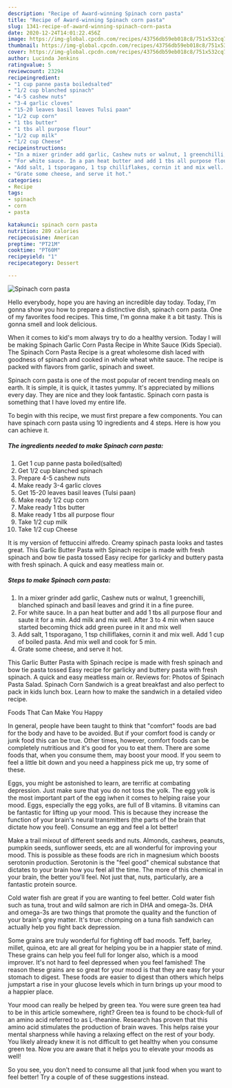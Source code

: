 ```yaml
---
description: "Recipe of Award-winning Spinach corn pasta"
title: "Recipe of Award-winning Spinach corn pasta"
slug: 1341-recipe-of-award-winning-spinach-corn-pasta
date: 2020-12-24T14:01:22.456Z
image: https://img-global.cpcdn.com/recipes/43756db59eb018c8/751x532cq70/spinach-corn-pasta-recipe-main-photo.jpg
thumbnail: https://img-global.cpcdn.com/recipes/43756db59eb018c8/751x532cq70/spinach-corn-pasta-recipe-main-photo.jpg
cover: https://img-global.cpcdn.com/recipes/43756db59eb018c8/751x532cq70/spinach-corn-pasta-recipe-main-photo.jpg
author: Lucinda Jenkins
ratingvalue: 5
reviewcount: 23294
recipeingredient:
- "1 cup panne pasta boiledsalted"
- "1/2 cup blanched spinach"
- "4-5 cashew nuts"
- "3-4 garlic cloves"
- "15-20 leaves basil leaves Tulsi paan"
- "1/2 cup corn"
- "1 tbs butter"
- "1 tbs all purpose flour"
- "1/2 cup milk"
- "1/2 cup Cheese"
recipeinstructions:
- "In a mixer grinder add garlic, Cashew nuts or walnut, 1 greenchilli, blanched spinach and basil leaves and grind it in a fine puree."
- "For white sauce. In a pan heat butter and add 1 tbs all purpose flour and saute it for a min. Add milk and mix well. After 3 to 4 min when sauce started becoming thick add green puree in it and mix well"
- "Add salt, 1 tsporagano, 1 tsp chilliflakes, cornin it and mix well. Add 1 cup of boiled pasta. And mix well and cook for 5 min."
- "Grate some cheese, and serve it hot."
categories:
- Recipe
tags:
- spinach
- corn
- pasta

katakunci: spinach corn pasta 
nutrition: 289 calories
recipecuisine: American
preptime: "PT21M"
cooktime: "PT60M"
recipeyield: "1"
recipecategory: Dessert

---
```



![Spinach corn pasta](https://img-global.cpcdn.com/recipes/43756db59eb018c8/751x532cq70/spinach-corn-pasta-recipe-main-photo.jpg)

Hello everybody, hope you are having an incredible day today. Today, I'm gonna show you how to prepare a distinctive dish, spinach corn pasta. One of my favorites food recipes. This time, I'm gonna make it a bit tasty. This is gonna smell and look delicious.

When it comes to kid&#39;s mom always try to do a healthy version. Today I will be making Spinach Garlic Corn Pasta Recipe in White Sauce (Kids Special). The Spinach Corn Pasta Recipe is a great wholesome dish laced with goodness of spinach and cooked in whole wheat white sauce. The recipe is packed with flavors from garlic, spinach and sweet.

Spinach corn pasta is one of the most popular of recent trending meals on earth. It is simple, it is quick, it tastes yummy. It's appreciated by millions every day. They are nice and they look fantastic. Spinach corn pasta is something that I have loved my entire life.


To begin with this recipe, we must first prepare a few components. You can have spinach corn pasta using 10 ingredients and 4 steps. Here is how you can achieve it.

<!--inarticleads1-->

##### The ingredients needed to make Spinach corn pasta:

1. Get 1 cup panne pasta boiled(salted)
1. Get 1/2 cup blanched spinach
1. Prepare 4-5 cashew nuts
1. Make ready 3-4 garlic cloves
1. Get 15-20 leaves basil leaves (Tulsi paan)
1. Make ready 1/2 cup corn
1. Make ready 1 tbs butter
1. Make ready 1 tbs all purpose flour
1. Take 1/2 cup milk
1. Take 1/2 cup Cheese


It is my version of fettuccini alfredo. Creamy spinach pasta looks and tastes great. This Garlic Butter Pasta with Spinach recipe is made with fresh spinach and bow tie pasta tossed Easy recipe for garlicky and buttery pasta with fresh spinach. A quick and easy meatless main or. 

<!--inarticleads2-->

##### Steps to make Spinach corn pasta:

1. In a mixer grinder add garlic, Cashew nuts or walnut, 1 greenchilli, blanched spinach and basil leaves and grind it in a fine puree.
1. For white sauce. In a pan heat butter and add 1 tbs all purpose flour and saute it for a min. Add milk and mix well. After 3 to 4 min when sauce started becoming thick add green puree in it and mix well
1. Add salt, 1 tsporagano, 1 tsp chilliflakes, cornin it and mix well. Add 1 cup of boiled pasta. And mix well and cook for 5 min.
1. Grate some cheese, and serve it hot.


This Garlic Butter Pasta with Spinach recipe is made with fresh spinach and bow tie pasta tossed Easy recipe for garlicky and buttery pasta with fresh spinach. A quick and easy meatless main or. Reviews for: Photos of Spinach Pasta Salad. Spinach Corn Sandwich is a great breakfast and also perfect to pack in kids lunch box. Learn how to make the sandwich in a detailed video recipe. 

Foods That Can Make You Happy


In general, people have been taught to think that "comfort" foods are bad for the body and have to be avoided. But if your comfort food is candy or junk food this can be true. Other times, however, comfort foods can be completely nutritious and it's good for you to eat them. There are some foods that, when you consume them, may boost your mood. If you seem to feel a little bit down and you need a happiness pick me up, try some of these.

Eggs, you might be astonished to learn, are terrific at combating depression. Just make sure that you do not toss the yolk. The egg yolk is the most important part of the egg iwhen it comes to helping raise your mood. Eggs, especially the egg yolks, are full of B vitamins. B vitamins can be fantastic for lifting up your mood. This is because they increase the function of your brain's neural transmitters (the parts of the brain that dictate how you feel). Consume an egg and feel a lot better!

Make a trail mixout of different seeds and nuts. Almonds, cashews, peanuts, pumpkin seeds, sunflower seeds, etc are all wonderful for improving your mood. This is possible as these foods are rich in magnesium which boosts serotonin production. Serotonin is the "feel good" chemical substance that dictates to your brain how you feel all the time. The more of this chemical in your brain, the better you'll feel. Not just that, nuts, particularly, are a fantastic protein source.

Cold water fish are great if you are wanting to feel better. Cold water fish such as tuna, trout and wild salmon are rich in DHA and omega-3s. DHA and omega-3s are two things that promote the quality and the function of your brain's grey matter. It's true: chomping on a tuna fish sandwich can actually help you fight back depression. 

Some grains are truly wonderful for fighting off bad moods. Teff, barley, millet, quinoa, etc are all great for helping you be in a happier state of mind. These grains can help you feel full for longer also, which is a mood improver. It's not hard to feel depressed when you feel famished! The reason these grains are so great for your mood is that they are easy for your stomach to digest. These foods are easier to digest than others which helps jumpstart a rise in your glucose levels which in turn brings up your mood to a happier place.

Your mood can really be helped by green tea. You were sure green tea had to be in this article somewhere, right? Green tea is found to be chock-full of an amino acid referred to as L-theanine. Research has proven that this amino acid stimulates the production of brain waves. This helps raise your mental sharpness while having a relaxing effect on the rest of your body. You likely already knew it is not difficult to get healthy when you consume green tea. Now you are aware that it helps you to elevate your moods as well!

So you see, you don't need to consume all that junk food when you want to feel better! Try  a  couple of  of  these  suggestions  instead.

